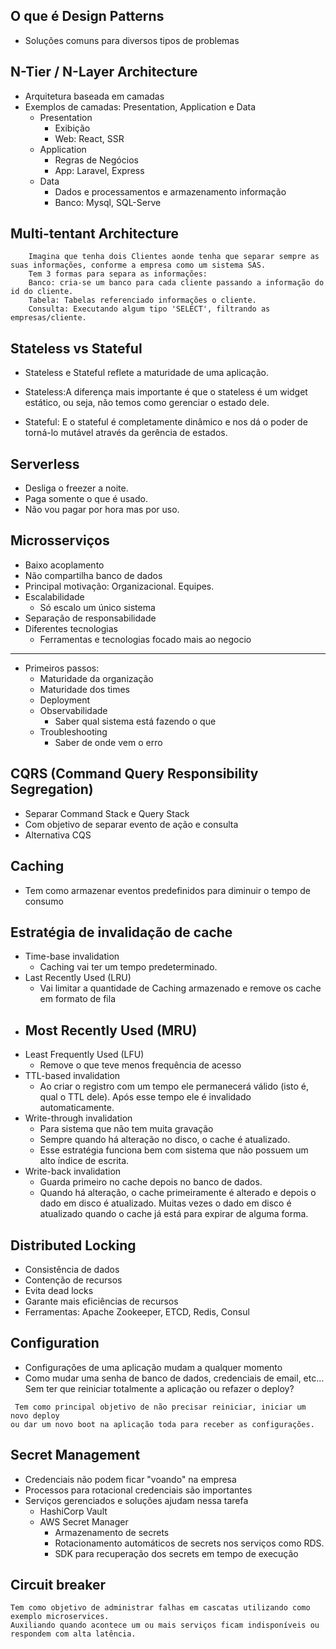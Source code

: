 ## O que é Design Patterns
- Soluções comuns para diversos tipos de problemas

## N-Tier / N-Layer Architecture
- Arquitetura baseada em camadas
- Exemplos de camadas: Presentation, Application e Data
    - Presentation
      - Exibição
      - Web: React, SSR
    - Application
      - Regras de Negócios 
      - App: Laravel, Express
    - Data
      - Dados e processamentos e armazenamento informação
      - Banco: Mysql, SQL-Serve

## Multi-tentant Architecture
```` 
    Imagina que tenha dois Clientes aonde tenha que separar sempre as suas informações, conforme a empresa como um sistema SAS.
    Tem 3 formas para separa as informações:
    Banco: cria-se um banco para cada cliente passando a informação do id do cliente.
    Tabela: Tabelas referenciado informações o cliente.
    Consulta: Executando algum tipo 'SELECT', filtrando as empresas/cliente.
````

## Stateless vs Stateful

- Stateless e Stateful reflete a maturidade de uma aplicação.

- Stateless:A diferença mais importante é que o stateless é um widget estático, ou seja, não temos como gerenciar o estado dele.

- Stateful: E o stateful é completamente dinâmico e nos dá o poder de torná-lo mutável através da gerência de estados.


## Serverless
- Desliga o freezer a noite.
- Paga somente o que é usado.
- Não vou pagar por hora mas por uso.

## Microsserviços
- Baixo acoplamento
- Não compartilha banco de dados
- Principal motivação: Organizacional. Equipes.
- Escalabilidade
  - Só escalo um único sistema
- Separação de responsabilidade
- Diferentes tecnologias
  - Ferramentas e tecnologias focado mais ao negocio
-------
- Primeiros passos:
    - Maturidade da organização
    - Maturidade dos times
    - Deployment
    - Observabilidade
      - Saber qual sistema está fazendo o que
    - Troubleshooting
      - Saber de onde vem o erro

## CQRS (Command Query Responsibility Segregation)
- Separar Command Stack e Query Stack
- Com objetivo de separar evento de ação e consulta
- Alternativa CQS

## Caching 
- Tem como armazenar eventos predefinidos para diminuir o tempo de consumo

## Estratégia de invalidação de cache
- Time-base invalidation
  - Caching vai ter um tempo predeterminado.
- Last Recently Used (LRU)
  - Vai limitar a quantidade de Caching armazenado e remove os cache em formato de fila
- Most Recently Used (MRU)
   - 
- Least Frequently Used (LFU)
   - Remove o que teve menos frequência de acesso
- TTL-based invalidation
   - Ao criar o registro com um tempo ele permanecerá válido (isto é, qual o TTL dele). Após esse tempo ele é invalidado automaticamente.
- Write-through invalidation
   - Para sistema que não tem muita gravação 
   - Sempre quando há alteração no disco, o cache é atualizado.
   - Esse estratégia funciona bem com sistema que não possuem um alto índice de escrita.
- Write-back invalidation
   - Guarda primeiro no cache depois no banco de dados.
   - Quando há alteração, o cache primeiramente é alterado e depois o dado em disco é atualizado. Muitas vezes o dado em disco é atualizado quando o cache já está para expirar de alguma forma.

## Distributed Locking
 - Consistência de dados
 - Contenção de recursos
 - Evita dead locks
 - Garante mais eficiências de recursos
 - Ferramentas: Apache Zookeeper, ETCD, Redis, Consul

## Configuration 
 - Configurações de uma aplicação mudam a qualquer momento
 - Como mudar uma senha de banco de dados, credenciais de email,
etc... Sem ter que reiniciar totalmente a aplicação ou refazer o deploy?
 
````
 Tem como principal objetivo de não precisar reiniciar, iniciar um novo deploy
ou dar um novo boot na aplicação toda para receber as configurações.
````

## Secret Management

- Credenciais não podem ficar "voando" na empresa
- Processos para rotacional credenciais são importantes
- Serviços gerenciados e soluções ajudam nessa tarefa
    - HashiCorp Vault
    - AWS Secret Manager
      - Armazenamento de secrets 
      - Rotacionamento automáticos de secrets nos serviços como RDS.
      - SDK para recuperação dos secrets em tempo de execução

## Circuit breaker
````
Tem como objetivo de administrar falhas em cascatas utilizando como exemplo microservices.
Auxiliando quando acontece um ou mais serviços ficam indisponíveis ou respondem com alta latência.
````